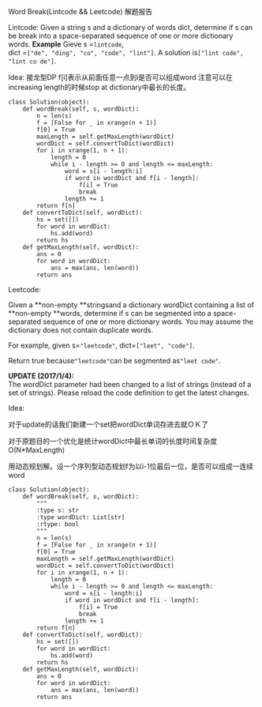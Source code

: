 Word Break(Lintcode && Leetcode) 解题报告

Lintcode:
Given a string s and a dictionary of words dict, determine if s can be break into a space-separated sequence of one or more dictionary words.
**Example**
Gieve s =`lintcode`,  
dict =`["de", "ding", "co", "code", "lint"]`.
A solution is`["lint code", "lint co de"]`.

Idea:
接龙型DP
f\[i\]表示从前面任意一点到i是否可以组成word
注意可以在increasing length的时候stop at dictionary中最长的长度。

```
class Solution(object):
    def wordBreak(self, s, wordDict):
        n = len(s)
        f = [False for _ in xrange(n + 1)]
        f[0] = True
        maxLength = self.getMaxLength(wordDict)
        wordDict = self.convertToDict(wordDict)
        for i in xrange(1, n + 1):
            length = 0
            while i - length >= 0 and length <= maxLength:
                word = s[i - length:i]
                if word in wordDict and f[i - length]:
                    f[i] = True
                    break
                length += 1
        return f[n]
    def convertToDict(self, wordDict):
        hs = set([])
        for word in wordDict:
            hs.add(word)
        return hs
    def getMaxLength(self, wordDict):
        ans = 0
        for word in wordDict:
            ans = max(ans, len(word))
        return ans
```


Leetcode:

Given a **non-empty **stringsand a dictionary wordDict containing a list of **non-empty **words, determine if s can be segmented into a space-separated sequence of one or more dictionary words. You may assume the dictionary does not contain duplicate words.

For example, given s=`"leetcode"`, dict=`["leet", "code"]`.

Return true because`"leetcode"`can be segmented as`"leet code"`.

**UPDATE \(2017/1/4\):**  
The wordDict parameter had been changed to a list of strings \(instead of a set of strings\). Please reload the code definition to get the latest changes.

Idea:

对于update的话我们新建一个set把wordDict单词存进去就ＯＫ了

对于原题目的一个优化是统计wordDict中最长单词的长度时间复杂度O\(N\*MaxLength\)

用动态规划解。设一个序列型动态规划f为以i-1位最后一位，是否可以组成一连续word

```
class Solution(object):
    def wordBreak(self, s, wordDict):
        """
        :type s: str
        :type wordDict: List[str]
        :rtype: bool
        """
        n = len(s)
        f = [False for _ in xrange(n + 1)]
        f[0] = True
        maxLength = self.getMaxLength(wordDict)
        wordDict = self.convertToDict(wordDict)
        for i in xrange(1, n + 1):
            length = 0
            while i - length >= 0 and length <= maxLength:
                word = s[i - length:i]
                if word in wordDict and f[i - length]:
                    f[i] = True
                    break
                length += 1
        return f[n]
    def convertToDict(self, wordDict):
        hs = set([])
        for word in wordDict:
            hs.add(word)
        return hs
    def getMaxLength(self, wordDict):
        ans = 0
        for word in wordDict:
            ans = max(ans, len(word))
        return ans
```



